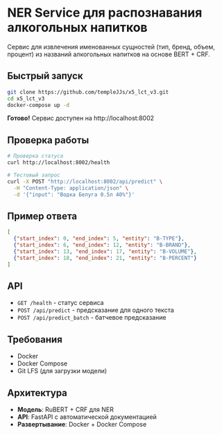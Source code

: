 # NER Service для распознавания алкогольных напитков

Сервис для извлечения именованных сущностей (тип, бренд, объем, процент) из названий алкогольных напитков на основе BERT + CRF.

## Быстрый запуск

```bash
git clone https://github.com/templeJJs/x5_lct_v3.git
cd x5_lct_v3
docker-compose up -d
```

**Готово!** Сервис доступен на http://localhost:8002

## Проверка работы

```bash
# Проверка статуса
curl http://localhost:8002/health

# Тестовый запрос
curl -X POST "http://localhost:8002/api/predict" \
  -H "Content-Type: application/json" \
  -d '{"input": "Водка Белуга 0.5л 40%"}'
```

## Пример ответа

```json
[
  {"start_index": 0, "end_index": 5, "entity": "B-TYPE"},
  {"start_index": 6, "end_index": 12, "entity": "B-BRAND"},
  {"start_index": 13, "end_index": 17, "entity": "B-VOLUME"},
  {"start_index": 18, "end_index": 21, "entity": "B-PERCENT"}
]
```

## API

- `GET /health` - статус сервиса
- `POST /api/predict` - предсказание для одного текста
- `POST /api/predict_batch` - батчевое предсказание

## Требования

- Docker
- Docker Compose
- Git LFS (для загрузки модели)

## Архитектура

- **Модель**: RuBERT + CRF для NER
- **API**: FastAPI с автоматической документацией
- **Развертывание**: Docker + Docker Compose